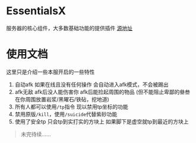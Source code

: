 # EssentialsX
服务器的核心组件，大多数基础功能的提供插件
[源地址](https://essentialsx.net/)

# 使用文档
这里只是介绍一些本服开启的一些特性
1. 自动afk 如果在线且没有任何操作 会自动进入afk模式，不会被踢出
2. afk无敌 afk后没人能伤害你 afk后能捡起周围的物品 (但不能阻止卑鄙的叄叁在你周围放置岩浆/黑曜石/铁砧，挖地道)
3. 所有人都可以使用`/tp`指令 现以禁用tp坐标的功能
4. 禁用原版`/kill`，使用`/suicide`代替紫砂功能
5. 使用了安全tp 只会tp到实打实的方块上 如果脚下是虚空就tp到最近的方块上
> 未完待续……